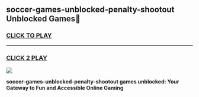 
## soccer-games-unblocked-penalty-shootout Unblocked Games👋
<h3>
<a href="https://news.freeplayer.one?title=soccer-games-unblocked-penalty-shootout&ref=16F">CLICK TO PLAY</a></h3>
<hr>

<h3>
<a href="https://news.freeplayer.one?title=soccer-games-unblocked-penalty-shootout&ref=16F">CLICK 2 PLAY</a>
  
</h3>

<a href="https://news.freeplayer.one?title=soccer-games-unblocked-penalty-shootout&ref=16F/"><img src="https://clearcache.store/games.png"></a>


**soccer-games-unblocked-penalty-shootout games unblocked: Your Gateway to Fun and Accessible Online Gaming**
